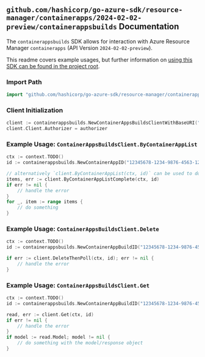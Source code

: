 
## `github.com/hashicorp/go-azure-sdk/resource-manager/containerapps/2024-02-02-preview/containerappsbuilds` Documentation

The `containerappsbuilds` SDK allows for interaction with Azure Resource Manager `containerapps` (API Version `2024-02-02-preview`).

This readme covers example usages, but further information on [using this SDK can be found in the project root](https://github.com/hashicorp/go-azure-sdk/tree/main/docs).

### Import Path

```go
import "github.com/hashicorp/go-azure-sdk/resource-manager/containerapps/2024-02-02-preview/containerappsbuilds"
```


### Client Initialization

```go
client := containerappsbuilds.NewContainerAppsBuildsClientWithBaseURI("https://management.azure.com")
client.Client.Authorizer = authorizer
```


### Example Usage: `ContainerAppsBuildsClient.ByContainerAppList`

```go
ctx := context.TODO()
id := containerappsbuilds.NewContainerAppID("12345678-1234-9876-4563-123456789012", "example-resource-group", "containerAppValue")

// alternatively `client.ByContainerAppList(ctx, id)` can be used to do batched pagination
items, err := client.ByContainerAppListComplete(ctx, id)
if err != nil {
	// handle the error
}
for _, item := range items {
	// do something
}
```


### Example Usage: `ContainerAppsBuildsClient.Delete`

```go
ctx := context.TODO()
id := containerappsbuilds.NewContainerAppBuildID("12345678-1234-9876-4563-123456789012", "example-resource-group", "containerAppValue", "buildValue")

if err := client.DeleteThenPoll(ctx, id); err != nil {
	// handle the error
}
```


### Example Usage: `ContainerAppsBuildsClient.Get`

```go
ctx := context.TODO()
id := containerappsbuilds.NewContainerAppBuildID("12345678-1234-9876-4563-123456789012", "example-resource-group", "containerAppValue", "buildValue")

read, err := client.Get(ctx, id)
if err != nil {
	// handle the error
}
if model := read.Model; model != nil {
	// do something with the model/response object
}
```
